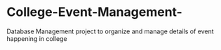 # College-Event-Management-
Database Management project to organize and manage details of event happening in college
